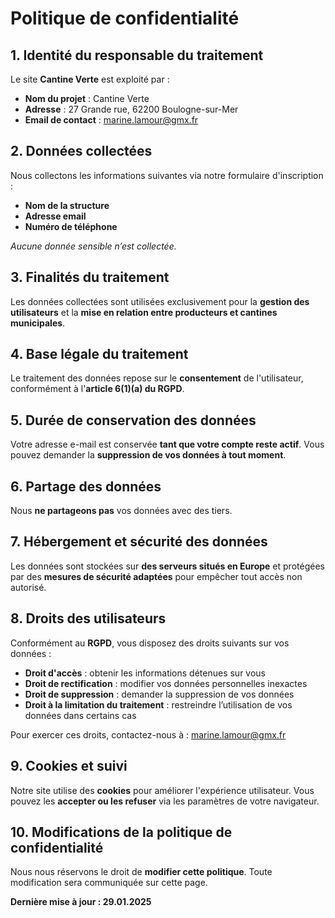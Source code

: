 # Politique de confidentialité

## 1. Identité du responsable du traitement

Le site **Cantine Verte** est exploité par :

- **Nom du projet** : Cantine Verte  
- **Adresse** : 27 Grande rue, 62200 Boulogne-sur-Mer  
- **Email de contact** : [marine.lamour@gmx.fr](mailto:marine.lamour@gmx.fr)  

## 2. Données collectées

Nous collectons les informations suivantes via notre formulaire d'inscription :

- **Nom de la structure**  
- **Adresse email**  
- **Numéro de téléphone**  

*Aucune donnée sensible n’est collectée.*  

## 3. Finalités du traitement

Les données collectées sont utilisées exclusivement pour la **gestion des utilisateurs** et la **mise en relation entre producteurs et cantines municipales**.

## 4. Base légale du traitement

Le traitement des données repose sur le **consentement** de l'utilisateur, conformément à l'**article 6(1)(a) du RGPD**.

## 5. Durée de conservation des données

Votre adresse e-mail est conservée **tant que votre compte reste actif**. Vous pouvez demander la **suppression de vos données à tout moment**.

## 6. Partage des données

Nous **ne partageons pas** vos données avec des tiers.

## 7. Hébergement et sécurité des données

Les données sont stockées sur **des serveurs situés en Europe** et protégées par des **mesures de sécurité adaptées** pour empêcher tout accès non autorisé.

## 8. Droits des utilisateurs

Conformément au **RGPD**, vous disposez des droits suivants sur vos données :

- **Droit d'accès** : obtenir les informations détenues sur vous  
- **Droit de rectification** : modifier vos données personnelles inexactes  
- **Droit de suppression** : demander la suppression de vos données  
- **Droit à la limitation du traitement** : restreindre l’utilisation de vos données dans certains cas  

Pour exercer ces droits, contactez-nous à : [marine.lamour@gmx.fr](mailto:marine.lamour@gmx.fr)

## 9. Cookies et suivi

Notre site utilise des **cookies** pour améliorer l'expérience utilisateur. Vous pouvez les **accepter ou les refuser** via les paramètres de votre navigateur.

## 10. Modifications de la politique de confidentialité

Nous nous réservons le droit de **modifier cette politique**. Toute modification sera communiquée sur cette page.

**Dernière mise à jour : 29.01.2025**